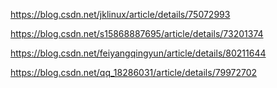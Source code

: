 https://blog.csdn.net/jklinux/article/details/75072993



https://blog.csdn.net/s15868887695/article/details/73201374





https://blog.csdn.net/feiyangqingyun/article/details/80211644



https://blog.csdn.net/qq_18286031/article/details/79972702

